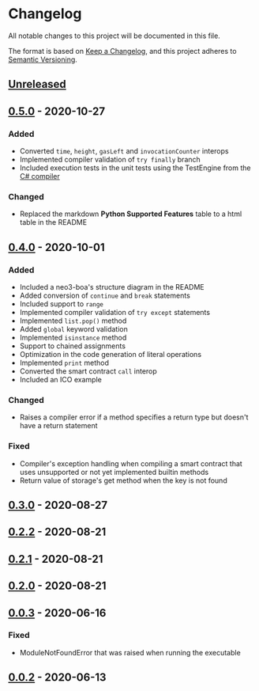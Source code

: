 # Changelog
All notable changes to this project will be documented in this file.

The format is based on [Keep a Changelog](https://keepachangelog.com/en/1.0.0/),
and this project adheres to [Semantic Versioning](https://semver.org/spec/v2.0.0.html).

## [Unreleased]

## [0.5.0] - 2020-10-27
### Added
- Converted `time`, `height`, `gasLeft` and `invocationCounter` interops
- Implemented compiler validation of `try finally` branch
- Included execution tests in the unit tests using the TestEngine from the [C# compiler](https://github.com/neo-project/neo-devpack-dotnet)

### Changed
- Replaced the markdown **Python Supported Features** table to a html table in the README


## [0.4.0] - 2020-10-01
### Added
- Included a neo3-boa's structure diagram in the README
- Added conversion of `continue` and `break` statements
- Included support to `range`
- Implemented compiler validation of `try except` statements
- Implemented `list.pop()` method
- Added `global` keyword validation
- Implemented `isinstance` method
- Support to chained assignments
- Optimization in the code generation of literal operations
- Implemented `print` method
- Converted the smart contract `call` interop
- Included an ICO example

### Changed
- Raises a compiler error if a method specifies a return type but doesn't have a return statement

### Fixed
- Compiler's exception handling when compiling a smart contract that uses unsupported or not yet implemented builtin methods
- Return value of storage's get method when the key is not found

## [0.3.0] - 2020-08-27

## [0.2.2] - 2020-08-21

## [0.2.1] - 2020-08-21

## [0.2.0] - 2020-08-21

## [0.0.3] - 2020-06-16
### Fixed
- ModuleNotFoundError that was raised when running the executable

## [0.0.2] - 2020-06-13


[Unreleased]: https://github.com/CityOfZion/neo3-boa/compare/v0.5.0...HEAD
[0.5.0]: https://github.com/CityOfZion/neo3-boa/compare/v0.4.0...v0.5.0
[0.4.0]: https://github.com/CityOfZion/neo3-boa/compare/v0.3.0...v0.4.0
[0.3.0]: https://github.com/CityOfZion/neo3-boa/compare/v0.2.2...v0.3.0
[0.2.2]: https://github.com/CityOfZion/neo3-boa/compare/v0.2.1...v0.2.2
[0.2.1]: https://github.com/CityOfZion/neo3-boa/compare/v0.2.0...v0.2.1
[0.2.0]: https://github.com/CityOfZion/neo3-boa/compare/v0.0.3...v0.2.0
[0.0.3]: https://github.com/CityOfZion/neo3-boa/compare/v0.0.2...v0.0.3
[0.0.2]: https://github.com/CityOfZion/neo3-boa/releases/tag/v0.0.2
